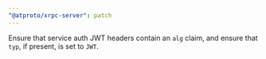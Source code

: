 ```yaml
---
"@atproto/xrpc-server": patch
---
```


Ensure that service auth JWT headers contain an `alg` claim, and ensure that `typ`, if present, is set to `JWT`.
